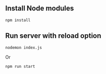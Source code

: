 ## Install Node modules

`npm install`

## Run server with reload option

`nodemon index.js`

Or

`npm run start`
